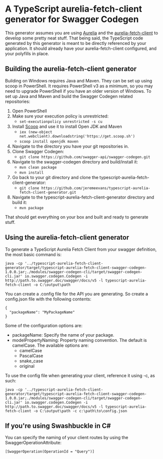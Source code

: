 # A TypeScript aurelia-fetch-client generator for Swagger Codegen

This generator assumes you are using [Aurelia](http://aurelia.io/) and the [aurelia-fetch-client](http://aurelia.io/hub.html#/doc/article/aurelia/fetch-client/latest/http-services/2) to develop some pretty neat stuff. That being said, the TypeScript code generated by this generator is meant to be directly referenced by your application. It should already have your aurelia-fetch-client configured, and your polyfills in place.

## Building the aurelia-fetch-client generator

Building on Windows requires Java and Maven. They can be set up using scoop in PowerShell. It requires
PowerShell v3 as a minimum, so you may need to upgrade PowerShell if you have an older version of
Windows. To set up Java and Maven and build the Swagger Codegen related repositories:

1. Open PowerShell 
1. Make sure your execution policy is unrestricted: 
    * ``` set-executionpolicy unrestricted -s cu ```
1. Install [Scoop](http://scoop.sh/) and use it to install Open JDK and Maven
    * ``` iex (new-object net.webclient).downloadstring('https://get.scoop.sh') ```
    * ``` scoop install openjdk maven ```
1. Navigate to the directory you have your git repositories in. 
1. Clone Swagger Codegen: 
    * ``` git clone https://github.com/swagger-api/swagger-codegen.git ```
1. Navigate to the swagger-codegen directory and build/install it: 
    * ``` mvn clean package ```
    * ``` mvn install ```
1. Go back to your git directory and clone the typescript-aurelia-fetch-client-generator: 
    * ``` git clone https://github.com/jeremeevans/typescript-aurelia-fetch-client-generator.git  ```
1. Navigate to the typescript-aurelia-fetch-client-generator directory and build it: 
    * ``` mvn package ``` 

That should get everything on your box and built and ready to generate stuff.

## Using the aurelia-fetch-client generator

To generate a TypeScript Aurelia Fetch Client from your swagger definition, the most basic command is:

```
java -cp '../typescript-aurelia-fetch-client-generator/target/typescript-aurelia-fetch-client-swagger-codegen-1.0.0.jar;./modules/swagger-codegen-cli/target/swagger-codegen-cli.jar' io.swagger.codegen.Codegen -i http://path.to.swagger.doc/swagger/docs/v5 -l typescript-aurelia-fetch-client -o C:\output\path
```

You can create a .config file for the API you are generating. So create a config.json file with the following contents: 

``` 
{ 
  "packageName": "MyPackageName" 
}
```

Some of the configuration options are:

* packageName: Specify the name of your package.
* modelPropertyNaming: Property naming convention. The default is camelCase. The available options are:
    * camelCase
    * PascalCase
    * snake_case
    * original

To use the config file when generating your client, reference it using -c, as such:

```
java -cp '../typescript-aurelia-fetch-client-generator/target/typescript-aurelia-fetch-client-swagger-codegen-1.0.0.jar;./modules/swagger-codegen-cli/target/swagger-codegen-cli.jar' io.swagger.codegen.Codegen -i http://path.to.swagger.doc/swagger/docs/v5 -l typescript-aurelia-fetch-client -o C:\output\path -c c:\path\to\config.json
```

## If you're using Swashbuckle in C#

You can specify the naming of your client routes by using the SwaggerOperationAttribute:

```
[SwaggerOperation(OperationId = "Query")] 
```